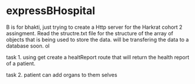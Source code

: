 # expressBHospital

B is for bhakti, just trying to create a Http server for the Harkrat cohort 2 assingment.
Read the structre.txt file for the structure of the array of objects that is being used to store the data.
will be transfering the data to a database soon.
ol

task 1. using get create a healtReport route that will return the health report of a patient.

task 2. patient can add organs to them selves
